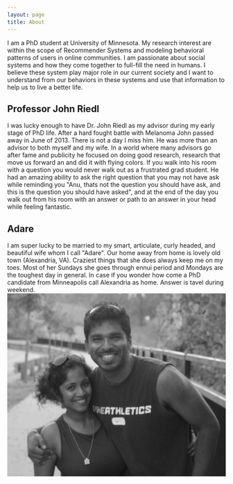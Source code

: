 ```yaml
---
layout: page
title: About
---
```


I am a PhD student at University of Minnesota. My research interest are within the scope of Recommender Systems and modeling behavioral patterns of users in online communities. I am passionate about social systems and how they come together to full-fill the need in humans. I believe these system play major role in our current society and I want to understand from our behaviors in these systems and use that information to help us to live a better life.

## Professor John Riedl

I was lucky enough to have Dr. John Riedl as my advisor during my early stage of PhD life. After a hard fought battle with Melanoma John passed away in June of 2013. There is not a day I miss him. He was more than an advisor to both myself and my wife. In a world where many advisors go after fame and publicity he focused on doing good research, research that move us forward an and did it with flying colors. If you walk into his room with a question you would never walk out as a frustrated grad student. He had an amazing ability to ask the right question that you may not have ask while reminding you "Anu, thats not the question you should have ask, and this is the question you should have asked", and at the end of the day you walk out from his room with an answer or path to an answer in your head while feeling fantastic. 

## Adare

I am super lucky to be married to my smart, articulate, curly headed, and beautiful wife whom I call "Adare". Our home away from home is lovely old town (Alexandria, VA). Craziest things that she does always keep me on my toes. Most of her Sundays she goes through ennui period and Mondays are the toughest day in general. In case if you wonder how come a PhD candidate from Minneapolis call Alexandria as home. Answer is tavel during weekend.
![Summer in Minneapolis](/assets/tradeMarkSnap.jpg)

